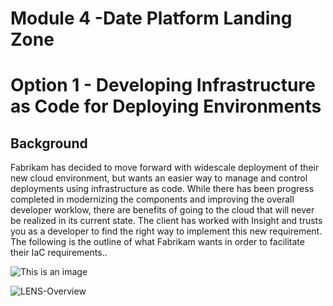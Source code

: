 # Module 4  -Date Platform Landing Zone

# Option 1 - Developing Infrastructure as Code for Deploying Environments
## Background
Fabrikam has decided to move forward with widescale deployment of their new cloud environment, but wants an easier way to manage and control deployments using infrastructure as code. While there has been progress completed in modernizing the components and improving the overall developer worklow, there are benefits of going to the cloud that will never be realized in its current state. The client has worked with Insight and trusts you as a developer to find the right way to implement this new requirement. The following is the outline of what Fabrikam wants in order to facilitate their IaC requirements..
   
![This is an image](https://myoctocat.com/assets/images/base-octocat.svg)

![LENS-Overview](https://github.com/InsightDI-workshops/CodeToCloud-Student/blob/main/Challenges/Module4-Develop-IaC/LENS-Overview.png)
